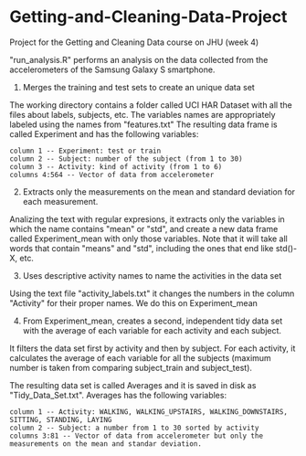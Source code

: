 # Getting-and-Cleaning-Data-Project
Project for the Getting and Cleaning Data course on JHU (week 4)

"run_analysis.R" performs an analysis on the data collected from the accelerometers of the Samsung Galaxy S smartphone.

1. Merges the training and test sets to create an unique data set

The working directory contains a folder called UCI HAR Dataset with all the files about labels, subjects, etc. 
The variables names are appropriately labeled using the names from "features.txt"
The resulting data frame is called Experiment and has the following variables:

    column 1 -- Experiment: test or train
    column 2 -- Subject: number of the subject (from 1 to 30)
    column 3 -- Activity: kind of activity (from 1 to 6)
    columns 4:564 -- Vector of data from accelerometer

2. Extracts only the measurements on the mean and standard deviation for each measurement.

Analizing the text with regular expresions, it extracts only the variables in which the name contains "mean" or "std", and create a new data frame called Experiment_mean with only those variables. Note that it will take all words that contain "means" and "std", including the ones that end like std()-X, etc.

3. Uses descriptive activity names to name the activities in the data set

Using the text file "activity_labels.txt" it changes the numbers in the column "Activity" for their proper names. We do this on Experiment_mean

4. From Experiment_mean, creates a second, independent tidy data set with the average of each variable for each activity and each subject.

It filters the data set first by activity and then by subject. For each activity, it calculates the average of each variable for all the subjects (maximum number is taken from comparing subject_train and subject_test). 

The resulting data set is called Averages and it is saved in disk as "Tidy_Data_Set.txt". Averages has the following variables:

    column 1 -- Activity: WALKING, WALKING_UPSTAIRS, WALKING_DOWNSTAIRS, SITTING, STANDING, LAYING
    column 2 -- Subject: a number from 1 to 30 sorted by activity
    columns 3:81 -- Vector of data from accelerometer but only the measurements on the mean and standar deviation.




